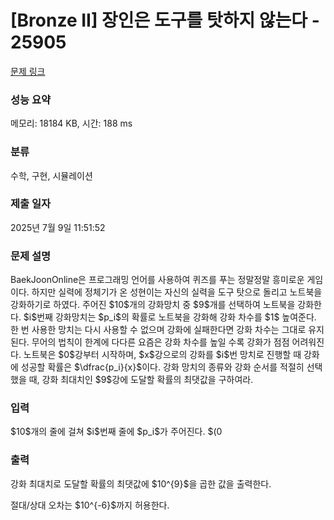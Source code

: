# [Bronze II] 장인은 도구를 탓하지 않는다 - 25905 

[문제 링크](https://www.acmicpc.net/problem/25905) 

### 성능 요약

메모리: 18184 KB, 시간: 188 ms

### 분류

수학, 구현, 시뮬레이션

### 제출 일자

2025년 7월 9일 11:51:52

### 문제 설명

<p>BaekJoonOnline은 프로그래밍 언어를 사용하여 퀴즈를 푸는 정말정말 흥미로운 게임이다. 하지만 실력에 정체기가 온 성현이는 자신의 실력을 도구 탓으로 돌리고 노트북을 강화하기로 하였다. 주어진 $10$개의 강화망치 중 $9$개를 선택하여 노트북을 강화한다. $i$번째 강화망치는 $p_i$의 확률로 노트북을 강화해 강화 차수를 $1$ 높여준다. 한 번 사용한 망치는 다시 사용할 수 없으며 강화에 실패한다면 강화 차수는 그대로 유지된다. 무어의 법칙이 한계에 다다른 요즘은 강화 차수를 높일 수록 강화가 점점 어려워진다. 노트북은 $0$강부터 시작하며, $x$강으로의 강화를 $i$번 망치로 진행할 때 강화에 성공할 확률은 $\dfrac{p_i}{x}$이다. 강화 망치의 종류와 강화 순서를 적절히 선택했을 때, 강화 최대치인 $9$강에 도달할 확률의 최댓값을 구하여라.</p>

### 입력 

 <p>$10$개의 줄에 걸쳐 $i$번째 줄에 $p_i$가 주어진다. $(0<p_i\leq1$; $p_i$는 최대 소수 둘째 자리까지 주어짐$)$</p>

### 출력 

 <p>강화 최대치로 도달할 확률의 최댓값에 $10^{9}$을 곱한 값을 출력한다.</p>

<p>절대/상대 오차는 $10^{-6}$까지 허용한다.</p>

